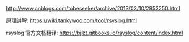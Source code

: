 http://www.cnblogs.com/tobeseeker/archive/2013/03/10/2953250.html

原理讲解: https://wiki.tankywoo.com/tool/rsyslog.html

rsyslog 官方文档翻译: https://bjlzt.gitbooks.io/rsyslog/content/index.html